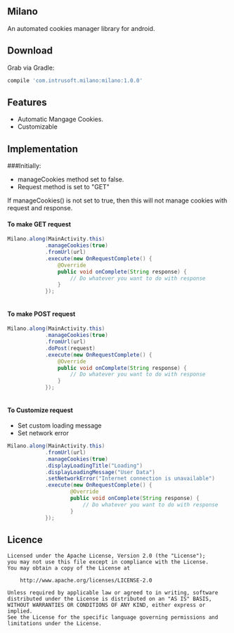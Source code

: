 Milano
--------
An automated cookies manager library for android.



Download
--------

Grab via Gradle:
```groovy
compile 'com.intrusoft.milano:milano:1.0.0'
```



Features
--------
- Automatic Mangage Cookies.
- Customizable



Implementation
-----------
###Initially:
- manageCookies method set to false.
- Request method is set to "GET"

If manageCookies() is not set to true, then this will not manage cookies with request and response.

#### To make GET request

```java
Milano.along(MainActivity.this)
            .manageCookies(true)
            .fromUrl(url)
            .execute(new OnRequestComplete() {
                @Override
                public void onComplete(String response) {
                    // Do whatever you want to do with response
                }
            });
    
```



#### To make POST request

```java
Milano.along(MainActivity.this)
            .manageCookies(true)
            .fromUrl(url)
            .doPost(request)
            .execute(new OnRequestComplete() {
                @Override
                public void onComplete(String response) {
                    // Do whatever you want to do with response
                }
            });
    
```


#### To Customize request
- Set custom loading message
- Set network error


```java
Milano.along(MainActivity.this)
            .fromUrl(url)
            .manageCookies(true)
            .displayLoadingTitle("Loading")
            .displayLoadingMessage("User Data")
            .setNetworkError("Internet connection is unavailable")
            .execute(new OnRequestComplete() {
                    @Override
                    public void onComplete(String response) {
                        // Do whatever you want to do with response
                    }
            });
```





Licence
--------

```
Licensed under the Apache License, Version 2.0 (the "License");
you may not use this file except in compliance with the License.
You may obtain a copy of the License at

    http://www.apache.org/licenses/LICENSE-2.0

Unless required by applicable law or agreed to in writing, software
distributed under the License is distributed on an "AS IS" BASIS,
WITHOUT WARRANTIES OR CONDITIONS OF ANY KIND, either express or implied.
See the License for the specific language governing permissions and
limitations under the License.
```
